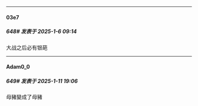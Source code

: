 ﻿
*****

####  03e7  
##### 648#       发表于 2025-1-6 09:14

大战之后必有银葩

*****

####  Adam0_0  
##### 649#       发表于 2025-1-11 19:06

母豬變成了母豬

